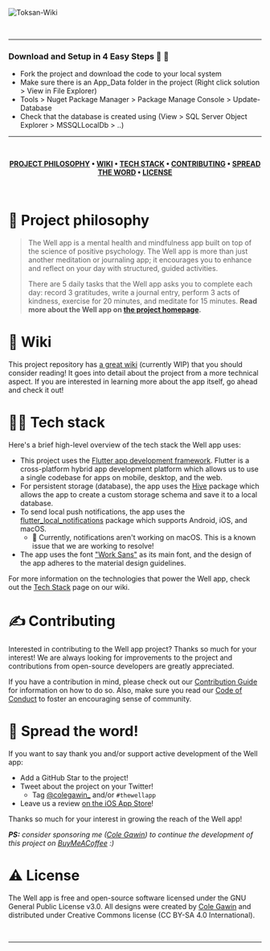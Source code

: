 ![Toksan-Wiki](thumbnail.png)

<br />

---

### Download and Setup in 4 Easy Steps 🥳 🚀

- Fork the project and download the code to your local system
- Make sure there is an App_Data folder in the project (Right click solution > View in File Explorer)
- Tools > Nuget Package Manager > Package Manage Console > Update-Database
- Check that the database is created using (View > SQL Server Object Explorer > MSSQLLocalDb > ..)

---

<br />

<div align="center">

**[PROJECT PHILOSOPHY](https://github.com/chroline/well_app#-project-philosophy) • 
[WIKI](https://github.com/chroline/well_app#-wiki) • 
[TECH STACK](https://github.com/chroline/well_app#-tech-stack) • 
[CONTRIBUTING](https://github.com/chroline/well_app#%EF%B8%8F-contributing) • 
[SPREAD THE WORD](https://github.com/chroline/well_app#-spread-the-word) • 
[LICENSE](https://github.com/chroline/well_app#%EF%B8%8F-license)**

</div>

<br />

# 🧐 Project philosophy

> The Well app is a mental health and mindfulness app built on top of the science of positive psychology. The Well app is more than just another meditation or journaling app; it encourages you to enhance and reflect on your day with structured, guided activities.
> 
> There are 5 daily tasks that the Well app asks you to complete each day: record 3 gratitudes, write a journal entry, perform 3 acts of kindness, exercise for 20 minutes, and meditate for 15 minutes.
**Read more about the Well app on [the project homepage](https://projects.colegaw.in/well-app?utm_source=GitHub&utm_medium=readme&utm_campaign=well_app_readme).**

# 📒 Wiki

This project repository has [a great wiki](https://github.com/chroline/well_app/wiki) (currently WIP) that you should consider reading! It goes into detail about the project from a more technical aspect. If you are interested in learning more about the app itself, go ahead and check it out!

# 👨‍💻 Tech stack

Here's a brief high-level overview of the tech stack the Well app uses:

- This project uses the [Flutter app development framework](https://flutter.dev/). Flutter is a cross-platform hybrid app development platform which allows us to use a single codebase for apps on mobile, desktop, and the web.
- For persistent storage (database), the app uses the [Hive](https://hivedb.dev/) package which allows the app to create a custom storage schema and save it to a local database.
- To send local push notifications, the app uses the [flutter_local_notifications](https://pub.dev/packages/flutter_local_notifications) package which supports Android, iOS, and macOS.
  - 🚨 Currently, notifications aren't working on macOS. This is a known issue that we are working to resolve!
- The app uses the font ["Work Sans"](https://fonts.google.com/specimen/Work+Sans) as its main font, and the design of the app adheres to the material design guidelines.

For more information on the technologies that power the Well app, check out the [Tech Stack](https://github.com/chroline/well_app/wiki/Tech-Stack) page on our wiki.

# ✍️ Contributing

Interested in contributing to the Well app project? Thanks so much for your interest! We are always looking for improvements to the project and contributions from open-source developers are greatly appreciated.

If you have a contribution in mind, please check out our [Contribution Guide](https://github.com/chroline/well_app/wiki/Contribution-Guide) for information on how to do so. Also, make sure you read our [Code of Conduct](https://github.com/chroline/well_app/wiki/Code-of-Conduct) to foster an encouraging sense of community.

# 🌟 Spread the word!

If you want to say thank you and/or support active development of the Well app:

- Add a GitHub Star to the project!
- Tweet about the project on your Twitter!
  - Tag [@colegawin_](https://twitter.com/colegawin_) and/or `#thewellapp`
- Leave us a review [on the iOS App Store](https://apps.apple.com/us/app/well-reboot-your-mindset/id1573357406)!

Thanks so much for your interest in growing the reach of the Well app!

_**PS:** consider sponsoring me ([Cole Gawin](https://colegaw.in)) to continue the development of this project on [BuyMeACoffee](https://buymeacoffee.com/colegawin) :)_

# ⚠️ License

The Well app is free and open-source software licensed under the GNU General Public License v3.0. All designs were created by [Cole Gawin](https://github.com/chroline) and distributed under Creative Commons license (CC BY-SA 4.0 International).

<br />

---
